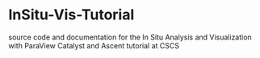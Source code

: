 # InSitu-Vis-Tutorial
source code and documentation for the In Situ Analysis and Visualization with ParaView Catalyst and Ascent tutorial at CSCS
